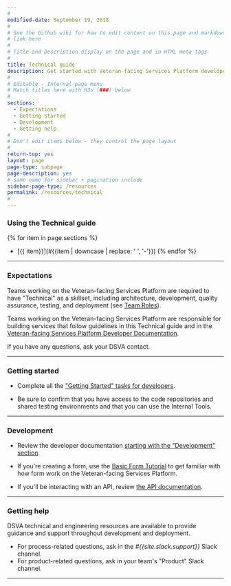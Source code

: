 ```yaml
---
#
modified-date: September 19, 2018
#
# See the Github wiki for how to edit content on this page and markdown styles you can use:
# link here
#
# Title and Description display on the page and in HTML meta tags
#
title: Technical guide
description: Get started with Veteran-facing Services Platform developer tools. Find technical resources, tools, and examples you can use throughout the <i>Digital Delivery</i> lifecycle.
#
# Editable - Internal page menu
# Match titles here with H3s (###) below
#
sections:
  - Expectations
  - Getting started
  - Development
  - Getting help
#
# Don't edit items below - they control the page layout
#
return-top: yes
layout: page
page-type: subpage
page-description: yes
# same name for sidebar + pagination include
sidebar-page-type: /resources
permalink: /resources/technical
#
---
```


### Using the Technical guide

{% for item in page.sections %}
* [{{ item}}](#{{item | downcase | replace: ' ', '-'}})
{% endfor %}

<hr>

### Expectations

Teams working on the Veteran-facing Services Platform are required to have "Technical" as a skillset, including architecture, development, quality assurance, testing, and deployment (see [Team Roles]({{site.baseurl}}/resources/more/team-structure#team-roles)).

Teams working on the Veteran-facing Services Platform are responsible for building services that follow guidelines in this Technical guide and in the <a href="https://department-of-veterans-affairs.github.io/va-digital-services-platform-docs/docs/vets-developer-docs/getting-started.html" target="_blank">Veteran-facing Services Platform Developer Documentation</a>.

If you have any questions, ask your DSVA contact.

<hr>


### Getting started

* Complete all the <a href="https://department-of-veterans-affairs.github.io/va-digital-services-platform-docs/docs/vets-developer-docs/getting-started.html#getting-started" target="_blank">"Getting Started" tasks for developers</a>.

* Be sure to confirm that you have access to the code repositories and shared testing environments and that you can use the Internal Tools.

<hr>

### Development

* Review the developer documentation <a href="https://department-of-veterans-affairs.github.io/va-digital-services-platform-docs/docs/vets-developer-docs/getting-started.html#development" target="_blank">starting with the "Development" section</a>.

* If you're creating a form, use the <a href="https://department-of-veterans-affairs.github.io/va-digital-services-platform-docs/docs/vets-developer-docs/vets-website/forms/form-tutorial.html" target="_blank">Basic Form Tutorial</a> to get familiar with how form work on the Veteran-facing Services Platform.

* If you'll be interacting with an API, review <a href="https://department-of-veterans-affairs.github.io/va-digital-services-platform-docs/docs/vets-developer-docs/vets-api/vets-api-readme.html" target="_blank">the API documentation</a>.

<hr>

### Getting help

DSVA technical and engineering resources are available to provide guidance and support throughout development and deployment.

* For process-related questions, ask in the *#{{site.slack.support}}* Slack channel.
* For product-related questions, ask in your team's "Product" Slack channel.

<hr>
